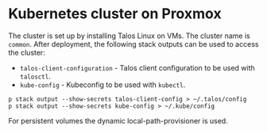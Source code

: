 # Kubernetes cluster on Proxmox

The cluster is set up by installing Talos Linux on VMs. The cluster name is `common`. After
deployment, the following stack outputs can be used to access the cluster:

- `talos-client-configuration` - Talos client configuration to be used with `talosctl`.
- `kube-config` - Kubeconfig to be used with `kubectl`.

```shell
p stack output --show-secrets talos-client-config > ~/.talos/config
p stack output --show-secrets kube-config > ~/.kube/config
```

For persistent volumes the dynamic local-path-provisioner is used.

